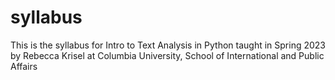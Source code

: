 # syllabus
This is the syllabus for Intro to Text Analysis in Python taught in Spring 2023 by Rebecca Krisel at Columbia University, School of International and Public Affairs
